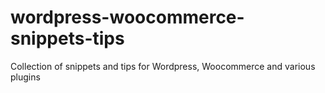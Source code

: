 # wordpress-woocommerce-snippets-tips
Collection of snippets and tips for Wordpress, Woocommerce and various plugins
